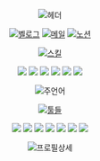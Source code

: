<div align="center">

![헤더](https://capsule-render.vercel.app/api?type=rect&height=100&color=ffffff&text=KIM%20MINTAE&fontColor=41b883&animation=twinkling&reversal=false&fontSize=45&desc=Mobile%20Front-end%20Developer&descAlignY=80&fontAlignY=40&descSize=20&textBg=false) 

[![벨로그](https://img.shields.io/badge/Velog-Blog-20C997?style=flat&logo=velog&logoColor=white)](https://velog.io/@gg04253/posts) [![메일](https://img.shields.io/badge/Gmail-Email-D14836?style=flat&logo=gmail&logoColor=white)](mailto:gg04253@gmail.com) [![노션](https://img.shields.io/badge/Notion-Portfolio-blue?style=flat&logo=notion)](https://tide-gatsby-fb8.notion.site/Front-end-11ae35e897244013bbe6b64ab951121a)



[![스킬](https://readme-typing-svg.demolab.com?font=Rubik&size=25&duration=1000&pause=2000&color=41b883&background=ffffffD6&center=true&vCenter=true&random=true&width=100&height=40&lines=⚒️%20Skills%20)](https://git.io/typing-svg)

<img src="https://img.shields.io/badge/java-B07219?style=for-the-badge&logo=java&logoColor=white">
<img src="https://img.shields.io/badge/kotlin-7F52FF?style=for-the-badge&logo=kotlin&logoColor=white"> 
<img src="https://img.shields.io/badge/react-61DAFB?style=for-the-badge&logo=react&logoColor=black"> 
<img src="https://img.shields.io/badge/reactnative-61DAFB?style=for-the-badge&logo=react&logoColor=black"> 
<img src="https://img.shields.io/badge/typescript-3178C6?style=for-the-badge&logo=typescript&logoColor=white"> 
<img src="https://img.shields.io/badge/next.js-000000?style=for-the-badge&logo=nextdotjs&logoColor=white">



![주언어](https://github-readme-stats.vercel.app/api/wakatime?username=miiiin15&api_key=waka_954f0e21-b78a-45c7-b857-a14097058a66&theme=vue&layout=compact&title_color=41b883&text_color=000000&hide=Groovy,Markdown,Gradle,text&color=41b883,git,other,xml&langs_count=6&range=last_7_days&custom_title=Last%207%20Days%20Language%20Time%20Record)


[![툴들](https://readme-typing-svg.demolab.com?font=Rubik&size=25&duration=1000&pause=2000&color=41b883&background=ffffffD6&center=true&vCenter=true&random=true&width=100&height=40&lines=⚒️%20Tools%20)](https://git.io/typing-svg)

<img src="https://img.shields.io/badge/Play%20Console-34A853?style=for-the-badge&logo=googleplay&logoColor=white"> 
<img src="https://img.shields.io/badge/onestore-AC193D?style=for-the-badge&logo=onestore&logoColor=white"> 
<img src="https://img.shields.io/badge/firebase-FFCA28?style=for-the-badge&logo=firebase&logoColor=black"> 

<img src="https://img.shields.io/badge/notion-000000?style=for-the-badge&logo=notion&logoColor=white"> 
<img src="https://img.shields.io/badge/slack-4A154B?style=for-the-badge&logo=slack&logoColor=white"> 
<img src="https://img.shields.io/badge/zeplin-FFB441?style=for-the-badge&logo=zeplin&logoColor=black"> 
<img src="https://img.shields.io/badge/figma-F24E1E?style=for-the-badge&logo=figma&logoColor=white"> 

![프로필상세](http://github-profile-summary-cards.vercel.app/api/cards/profile-details?username=miiiin15&theme=vue)

</div>
